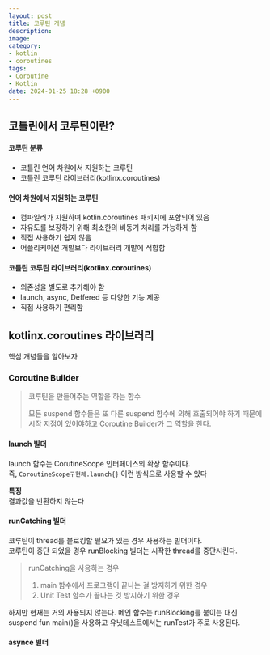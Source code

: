 ```yaml
---
layout: post
title: 코루틴 개념
description: 
image: 
category:
- kotlin
- coroutines
tags:
- Coroutine
- Kotlin
date: 2024-01-25 18:28 +0900
---
```


## 코틀린에서 코루틴이란?


#### 코루틴 분류
- 코틀린 언어 차원에서 지원하는 코루틴
- 코틀린 코루틴 라이브러리(kotlinx.coroutines)


#### 언어 차원에서 지원하는 코루틴
- 컴파일러가 지원하며 kotlin.coroutines 패키지에 포함되어 있음
- 자유도를 보장하기 위해 최소한의 비동기 처리를 가능하게 함
- 직접 사용하기 쉽지 않음
- 어플리케이션 개발보다 라이브러리 개발에 적합함

#### 코틀린 코루틴 라이브러리(kotlinx.coroutines)
- 의존성을 별도로 추가해야 함
- launch, async, Deffered 등 다양한 기능 제공
- 직접 사용하기 편리함

## kotlinx.coroutines 라이브러리
핵심 개념들을 알아보자

### Coroutine Builder
> 코루틴을 만들어주는 역할을 하는 함수
> 
> 모든 suspend 함수들은 또 다른 suspend 함수에 의해 호출되어야 하기 때문에 시작 지점이 있어야하고 Coroutine Builder가 그 역할을 한다.

#### launch 빌더
launch 함수는 CorutineScope 인터페이스의 확장 함수이다.  
즉, `CoroutineScope구현체.launch{}` 이런 방식으로 사용할 수 있다  

**특징**  
결과값을 반환하지 않는다

#### runCatching 빌더
코루틴이 thread를 블로킹할 필요가 있는 경우 사용하는 빌더이다.  
코루틴이 중단 되었을 경우 runBlocking 빌더는 시작한 thread를 
중단시킨다. 

> runCatching을 사용하는 경우  
> 1. main 함수에서 프로그램이 끝나는 걸 방지하기 위한 경우
> 2. Unit Test 함수가 끝나는 것 방지하기 위한 경우  

하지만 현재는 거의 사용되지 않는다. 
메인 함수는 runBlocking를 붙이는 대신 suspend fun main()을 사용하고 유닛테스트에서는 runTest가 주로 사용된다. 
#### asynce 빌더
 

